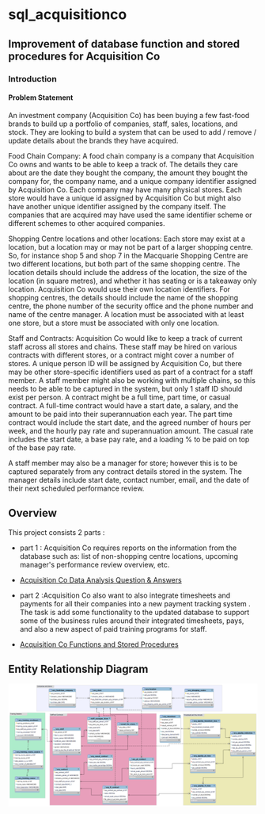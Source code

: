 # sql_acquisitionco
## Improvement of database function and stored procedures  for Acquisition Co
### Introduction 
#### Problem Statement
An investment company (Acquisition Co) has been buying a few fast-food brands to build up a portfolio of companies, staff, sales, locations, and stock. They are looking to build a system that can be used to add / remove / update details about the brands they have acquired.

Food Chain Company: A food chain company is a company that Acquisition Co owns and wants to be able to keep a track of. The details they care about are the date they bought the company, the amount they bought the company for, the company name, and a unique company identifier assigned by Acquisition Co. Each company may have many physical stores. Each store would have a unique id assigned by Acquisition Co but might also have another unique identifier assigned by the company itself. The companies that are acquired may have used the same identifier scheme or different schemes to other acquired companies.

Shopping Centre locations and other locations: Each store may exist at a location, but a location may or may not be part of a larger shopping centre. So, for instance shop 5 and shop 7 in the Macquarie Shopping Centre are two different locations, but both part of the same shopping centre. The location details should include the address of the location, the size of the location (in square metres), and whether it has seating or is a takeaway only location. Acquisition Co would use their own location identifiers. For shopping centres, the details should include the name of the shopping centre, the phone number of the security office and the phone number and name of the centre manager. A location must be associated with at least one store, but a store must be associated with only one location.

Staff and Contracts: Acquisition Co would like to keep a track of current staff across all stores and chains. These staff may be hired on various contracts with different stores, or a contract might cover a number of stores. A unique person ID will be assigned by Acquisition Co, but there may be other store-specific identifiers used as part of a contract for a staff member. A staff member might also be working with multiple chains, so this needs to be able to be captured in the system, but only 1 staff ID should exist per person. A contract might be a full time, part time, or casual contract. A full-time contract would have a start date, a salary, and the amount to be paid into their superannuation each year. The part time contract would include the start date, and the agreed number of hours per week, and the hourly pay rate and superannuation amount. The casual rate includes the start date, a base pay rate, and a loading % to be paid on top of the base pay rate.

A staff member may also be a manager for store; however this is to be captured separately from any contract details stored in the system. The manager details include start date, contact number, email, and the date of their next scheduled performance review.



## Overview
This project consists 2 parts : 

- part 1 : Acquisition Co requires reports on the information from the database such as: list of non-shopping centre locations, upcoming manager's performance review overview, etc.
* [Acquisition Co Data Analysis Question & Answers](./tasks/task1.md)

- part 2 :Acquisition Co also want to also integrate timesheets and payments for all their companies into a new payment tracking system . The task is add some functionality to the updated database to support some of the business rules around their integrated timesheets, pays, and also a new aspect of paid training programs for staff.
* [Acquisition Co Functions and Stored Procedures](./tasks/task2.md)

## Entity Relationship Diagram
![alt text](./images/ERD.PNG)